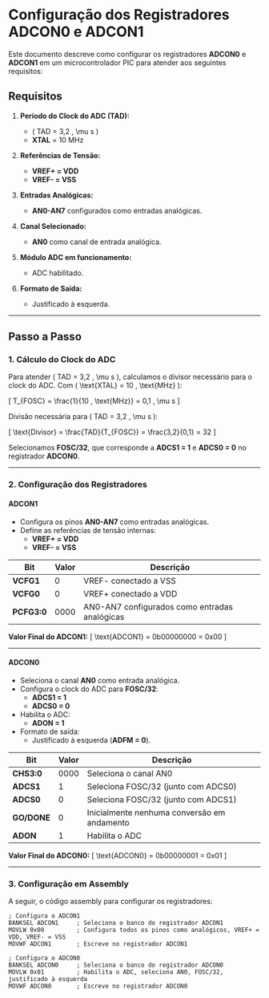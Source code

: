 # Configuração dos Registradores ADCON0 e ADCON1

Este documento descreve como configurar os registradores **ADCON0** e **ADCON1** em um microcontrolador PIC para atender aos seguintes requisitos:

## Requisitos

1. **Período do Clock do ADC (TAD):**
   - \( TAD = 3,2 \, \mu s \)
   - **XTAL** = 10 MHz

2. **Referências de Tensão:**
   - **VREF+ = VDD**
   - **VREF- = VSS**

3. **Entradas Analógicas:**
   - **AN0-AN7** configurados como entradas analógicas.

4. **Canal Selecionado:**
   - **AN0** como canal de entrada analógica.

5. **Módulo ADC em funcionamento:**
   - ADC habilitado.

6. **Formato de Saída:**
   - Justificado à esquerda.

---

## Passo a Passo

### 1. **Cálculo do Clock do ADC**

Para atender \( TAD = 3,2 \, \mu s \), calculamos o divisor necessário para o clock do ADC. Com \( \text{XTAL} = 10 \, \text{MHz} \):

\[
T_{FOSC} = \frac{1}{10 \, \text{MHz}} = 0,1 \, \mu s
\]

Divisão necessária para \( TAD = 3,2 \, \mu s \):

\[
\text{Divisor} = \frac{TAD}{T_{FOSC}} = \frac{3,2}{0,1} = 32
\]

Selecionamos **FOSC/32**, que corresponde a **ADCS1 = 1** e **ADCS0 = 0** no registrador **ADCON0**.

---

### 2. **Configuração dos Registradores**

#### **ADCON1**
- Configura os pinos **AN0-AN7** como entradas analógicas.
- Define as referências de tensão internas:
  - **VREF+ = VDD**
  - **VREF- = VSS**

| **Bit**   | **Valor** | **Descrição**                              |
|-----------|-----------|--------------------------------------------|
| **VCFG1** | 0         | VREF- conectado a VSS                     |
| **VCFG0** | 0         | VREF+ conectado a VDD                     |
| **PCFG3:0** | 0000    | AN0-AN7 configurados como entradas analógicas |

**Valor Final do ADCON1:**
\[
\text{ADCON1} = 0b00000000 = 0x00
\]

---

#### **ADCON0**
- Seleciona o canal **AN0** como entrada analógica.
- Configura o clock do ADC para **FOSC/32**:
  - **ADCS1 = 1**
  - **ADCS0 = 0**
- Habilita o ADC:
  - **ADON = 1**
- Formato de saída:
  - Justificado à esquerda (**ADFM = 0**).

| **Bit**   | **Valor** | **Descrição**                              |
|-----------|-----------|--------------------------------------------|
| **CHS3:0** | 0000     | Seleciona o canal AN0                     |
| **ADCS1** | 1         | Seleciona FOSC/32 (junto com ADCS0)       |
| **ADCS0** | 0         | Seleciona FOSC/32 (junto com ADCS1)       |
| **GO/DONE** | 0       | Inicialmente nenhuma conversão em andamento |
| **ADON**  | 1         | Habilita o ADC                            |

**Valor Final do ADCON0:**
\[
\text{ADCON0} = 0b00000001 = 0x01
\]

---

### 3. **Configuração em Assembly**

A seguir, o código assembly para configurar os registradores:

```assembly
; Configura o ADCON1
BANKSEL ADCON1     ; Seleciona o banco do registrador ADCON1
MOVLW 0x00         ; Configura todos os pinos como analógicos, VREF+ = VDD, VREF- = VSS
MOVWF ADCON1       ; Escreve no registrador ADCON1

; Configura o ADCON0
BANKSEL ADCON0     ; Seleciona o banco do registrador ADCON0
MOVLW 0x01         ; Habilita o ADC, seleciona AN0, FOSC/32, justificado à esquerda
MOVWF ADCON0       ; Escreve no registrador ADCON0
